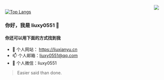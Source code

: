 <img src="https://github-readme-stats.liuxy0551.vercel.app/api?username=liuxy0551&show_icons=true&icon_color=805AD5&text_color=718096&hide_title=true&bg_color=FFFFFF" align="right" />

[![Top Langs](https://github-readme-stats.vercel.app/api/top-langs/?username=liuxy0551&layout=compact)](https://github.com/liuxy0551/koa-app)

### 你好，我是 liuxy0551 👋

#### 你还可以用下面的方式找到我

- 🔭 个人网站： <a href="https://liuxianyu.cn" target="_black">https://liuxianyu.cn</a>
- 📫 个人邮箱：liuxy0551@qq.com
- 💬 个人微信：liuxy0551

> Easier said than done.

